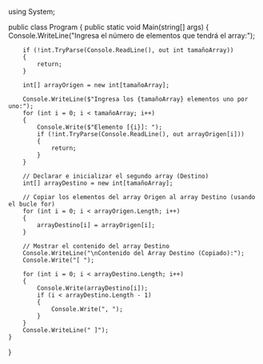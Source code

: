 using System;

public class Program
{
    public static void Main(string[] args)
    {
        Console.WriteLine("Ingresa el número de elementos que tendrá el array:");
        
        if (!int.TryParse(Console.ReadLine(), out int tamañoArray))
        {
            return;
        }

        int[] arrayOrigen = new int[tamañoArray];

        Console.WriteLine($"Ingresa los {tamañoArray} elementos uno por uno:");
        for (int i = 0; i < tamañoArray; i++)
        {
            Console.Write($"Elemento [{i}]: ");
            if (!int.TryParse(Console.ReadLine(), out arrayOrigen[i]))
            {
                return;
            }
        }
        
        // Declarar e inicializar el segundo array (Destino)
        int[] arrayDestino = new int[tamañoArray];

        // Copiar los elementos del array Origen al array Destino (usando el bucle for)
        for (int i = 0; i < arrayOrigen.Length; i++)
        {
            arrayDestino[i] = arrayOrigen[i];
        }

        // Mostrar el contenido del array Destino
        Console.WriteLine("\nContenido del Array Destino (Copiado):");
        Console.Write("[ ");
        
        for (int i = 0; i < arrayDestino.Length; i++)
        {
            Console.Write(arrayDestino[i]);
            if (i < arrayDestino.Length - 1)
            {
                Console.Write(", ");
            }
        }
        Console.WriteLine(" ]");
    }
}
